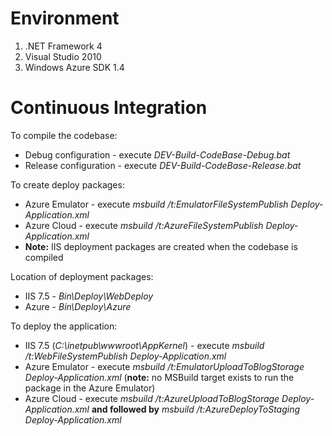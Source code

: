 Environment
================

1. .NET Framework 4
2. Visual Studio 2010
3. Windows Azure SDK 1.4

Continuous Integration
================

To compile the codebase:

* Debug configuration - execute *DEV-Build-CodeBase-Debug.bat*
* Release configuration - execute *DEV-Build-CodeBase-Release.bat*

To create deploy packages:

* Azure Emulator - execute *msbuild /t:EmulatorFileSystemPublish Deploy-Application.xml*
* Azure Cloud - execute *msbuild /t:AzureFileSystemPublish Deploy-Application.xml*
* **Note:** IIS deployment packages are created when the codebase is compiled

Location of deployment packages:

* IIS 7.5 - *Bin\Deploy\WebDeploy*
* Azure - *Bin\Deploy\Azure*

To deploy the application:

* IIS 7.5 (*C:\inetpub\wwwroot\AppKernel*) - execute *msbuild /t:WebFileSystemPublish Deploy-Application.xml*
* Azure Emulator - execute *msbuild /t:EmulatorUploadToBlogStorage Deploy-Application.xml* (**note:** no MSBuild target exists to run the package in the Azure Emulator)
* Azure Cloud - execute *msbuild /t:AzureUploadToBlogStorage Deploy-Application.xml* **and followed by** *msbuild /t:AzureDeployToStaging Deploy-Application.xml*